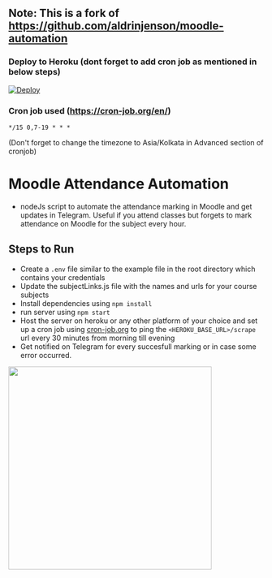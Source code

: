 ## Note: This is a fork of https://github.com/aldrinjenson/moodle-automation

### Deploy to Heroku (dont forget to add cron job as mentioned in below steps)

[![Deploy](https://www.herokucdn.com/deploy/button.svg)](https://heroku.com/deploy?template=https://github.com/AJAYK-01/moodle-attendance-for-me/tree/master)

### Cron job used (https://cron-job.org/en/)

```*/15 0,7-19 * * *```

(Don't forget to change the timezone to Asia/Kolkata in Advanced section of cronjob)

# Moodle Attendance Automation

- nodeJs script to automate the attendance marking in Moodle and get updates in Telegram.
  Useful if you attend classes but forgets to mark attendance on Moodle for the subject every hour.

## Steps to Run

- Create a `.env` file similar to the example file in the root directory which contains your credentials
- Update the subjectLinks.js file with the names and urls for your course subjects
- Install dependencies using `npm install`
- run server using `npm start`
- Host the server on heroku or any other platform of your choice and set up a cron job using [cron-job.org](https://cron-job.org/) to ping the `<HEROKU_BASE_URL>/scrape` url every 30 minutes from morning till evening
- Get notified on Telegram for every succesfull marking or in case some error occurred.

<img src="https://user-images.githubusercontent.com/55079486/152101763-9d22f6d9-443d-4da4-a409-bc2baa1779d1.png" height=400 />
